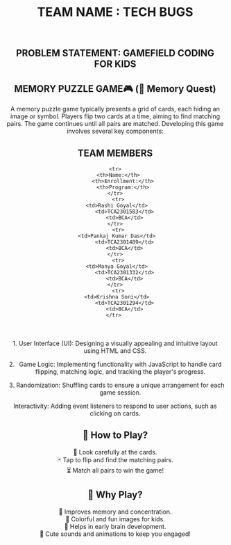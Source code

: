 <center> 
  <h1><b>TEAM NAME : TECH BUGS</b></h1><br>
  <h2> PROBLEM STATEMENT: GAMEFIELD CODING FOR KIDS </h2>
    <h2>MEMORY PUZZLE GAME🎮  (🎯 Memory Quest)</h2>
  A memory puzzle game typically presents a grid of cards, each hiding an image or symbol. Players flip two cards at a time, aiming to find matching pairs. The game continues until all pairs are matched. Developing this game involves several key components:
<br>
    <h2>TEAM MEMBERS</h2>
  
  <table>

    <tr>
      <th>Name:</th>
         <th>Enrollment:</th>
         <th>Program:</th>
    </tr>
      <tr>
     <td>Rashi Goyal</td>
          <td>TCA2301583</td>
          <td>BCA</td>
    </tr>
      <tr>
     <td>Pankaj Kumar Das</td>
          <td>TCA2301489</td>
          <td>BCA</td>
    </tr>
      <tr>
     <td>Manya Goyal</td>
          <td>TCA2301332</td>
          <td>BCA</td>
    </tr>
      <tr>
     <td>Krishna Soni</td>
          <td>TCA2301294</td>
          <td>BCA</td>
    </tr> 
  </table>
  
  <br>
           1. User Interface (UI): Designing a visually appealing and intuitive layout using HTML and CSS.

2. Game Logic: Implementing functionality with JavaScript to handle card flipping, matching logic, and tracking the player's progress.

3. Randomization: Shuffling cards to ensure a unique arrangement for each game session.

Interactivity: Adding event listeners to respond to user actions, such as clicking on cards. 

  <h2>🔹 How to Play?</h2>
 👀 Look carefully at the cards.<br>
🃏 Tap to flip and find the matching pairs.<br>
⏳ Match all pairs to win the game!


<h2>🎯 Why Play?</h2>
🌟 Improves memory and concentration.<br>
🎨 Colorful and fun images for kids.<br>
🧠 Helps in early brain development.<br>
🎵 Cute sounds and animations to keep you engaged!
 
  
</center>
